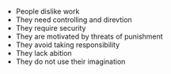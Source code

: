 - People dislike work
- They need controlling and direvtion
- They require security
- They are motivated by threats of punishment
- They avoid taking responsibility
- They lack abition
- They do not use their imagination
